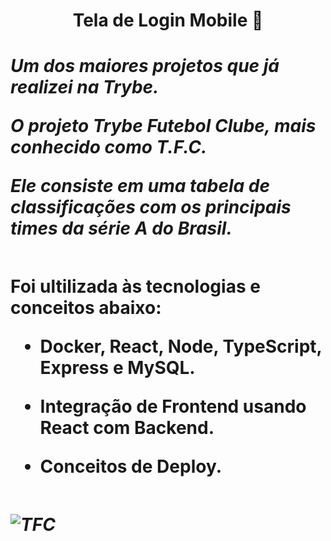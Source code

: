 <h1 align='center' > Tela de Login Mobile 📲
<h1/>

 <div>
 
<h5>
Um dos maiores projetos que já realizei na Trybe.

O projeto Trybe Futebol Clube, mais conhecido como T.F.C.

Ele consiste em uma tabela de classificações com os principais times da série A do Brasil.


## 

Foi ultilizada às tecnologias e conceitos abaixo:

- Docker, React, Node, TypeScript, Express e MySQL.

- Integração de Frontend usando React com Backend.

- Conceitos de Deploy.

<h5/>

<div/>

## 

![TFC](https://user-images.githubusercontent.com/91097315/192170747-8a8726f2-8ec7-4fc0-a8f8-b70b95d29fc5.jpg)
